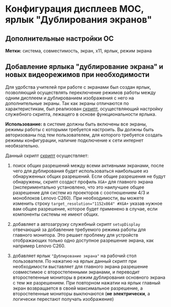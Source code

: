 # Конфигурация дисплеев МОС, ярлык "Дублирования экранов"
## Дополнительные настройки ОС
**Метки:** система, совместимость, экран, x11, ярлык, режим экрана

## Добавление ярлыка "дублирование экрана" и новых видеорежимов при необходимости

Для удобства учителей при работе с экранами был создан ярлык, позволяющий осуществлять переключение режимов работы между одним дисплеем и дублированием изображения с него на дополнительные экраны. Так как экраны отличаются по характеристикам, был реализован [cкрипт](</Скрипты/displayConfig.sh>), осуществляющий настройку служебного скрипта, лежащего в основе функциональности ярлыка.

**Использование:** в системе должны быть включены все экраны, режимы работы с которыми требуется настроить. Вы должны быть авторизованы под тем пользователем, для которого требуется создать режимы конфигурации, наличие подключение к сети интернет необязательно.

Данный скрипт [cкрипт](</Скрипты/displayConfig.sh>) осуществляет:
1. поиск общих разрешений между всеми активными экранами, после чего для дублирования будет использоваться наибольшее из обнаруженных общих разрешений. Если общие разрешения не будут обнаружены, скрипт создаст профиль `XGA+` для главного экрана (экспериментально установлено, что это наилучшее общее разрешение для систем из проекторов с соотношением 4/3 и моноблоков Lenovo C260).  При необходимости, вы можете изменить строку `target_resolution="1152x864" #XGA+` указав нужное вам общее разрешение, которое будет применено в случае, если компоненты системы не имеют общих.

2. добавляет а автозагрузку служебный скрипт `setupDisplay` отвечающий за добавление требуемого режима работы для главного монитора. Это решает проблему для устройств отображающих только одно доступное разрешение экрана, как например Lenovo C260.

3. добавляет ярлык `"Дублирование экрана"` на рабочий стол пользователя. По нажатию на ярлык данный скрипт при необходимости выставляет для главного экрана разрешение совместимое с второстепенными экранами, и переводит второстепенные мониторы в режим дублирования основного экрана с тем же разрешением. При повторном нажатии на ярлык главный экран возвращается в своей максимальное разрешение, а второстепенные мониторы выключаются (**не электрически**, а логически перестают получать изображение)
